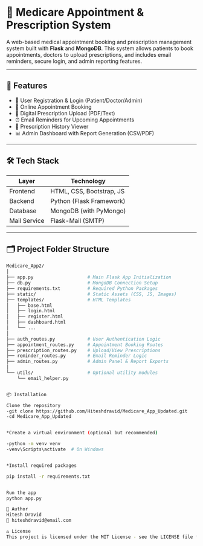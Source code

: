 # 🏥 Medicare Appointment & Prescription System

A web-based medical appointment booking and prescription management system built with **Flask** and **MongoDB**. This system allows patients to book appointments, doctors to upload prescriptions, and includes email reminders, secure login, and admin reporting features.

---

## 🚀 Features

- 👤 User Registration & Login (Patient/Doctor/Admin)
- 📅 Online Appointment Booking
- 🧾 Digital Prescription Upload (PDF/Text)
- ⏰ Email Reminders for Upcoming Appointments
- 📜 Prescription History Viewer
- 📊 Admin Dashboard with Report Generation (CSV/PDF)

---

## 🛠️ Tech Stack

| Layer        | Technology               |
|--------------|---------------------------|
| Frontend     | HTML, CSS, Bootstrap, JS |
| Backend      | Python (Flask Framework) |
| Database     | MongoDB (with PyMongo)   |
| Mail Service | Flask-Mail (SMTP)        |

---

## 🗂️ Project Folder Structure

```bash
Medicare_App2/
│
├── app.py                    # Main Flask App Initialization
├── db.py                     # MongoDB Connection Setup
├── requirements.txt          # Required Python Packages
├── static/                   # Static Assets (CSS, JS, Images)
├── templates/                # HTML Templates
│   ├── base.html
│   ├── login.html
│   ├── register.html
│   ├── dashboard.html
│   └── ...
│
├── auth_routes.py            # User Authentication Logic
├── appointment_routes.py     # Appointment Booking Routes
├── prescription_routes.py    # Upload/View Prescriptions
├── reminder_routes.py        # Email Reminder Logic
├── admin_routes.py           # Admin Panel & Report Exports
│
└── utils/                    # Optional utility modules
    └── email_helper.py


📦 Installation

Clone the repository
-git clone https://github.com/Hiteshdravid/Medicare_App_Updated.git
-cd Medicare_App_Updated


*Create a virtual environment (optional but recommended)

-python -m venv venv
-venv\Scripts\activate  # On Windows


*Install required packages

pip install -r requirements.txt


Run the app
python app.py

👤 Author
Hitesh Dravid
📧 hiteshdravid@email.com

⚖️ License
This project is licensed under the MIT License - see the LICENSE file for details.



